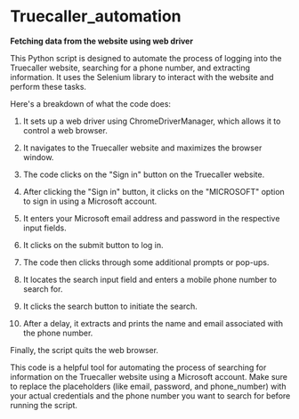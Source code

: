 # Truecaller_automation
**Fetching data from the website using web driver**

This Python script is designed to automate the process of logging into the Truecaller website, searching for a phone number, and extracting information. 
It uses the Selenium library to interact with the website and perform these tasks.

Here's a breakdown of what the code does:

1. It sets up a web driver using ChromeDriverManager, which allows it to control a web browser.

2. It navigates to the Truecaller website and maximizes the browser window.

3. The code clicks on the "Sign in" button on the Truecaller website.

4. After clicking the "Sign in" button, it clicks on the "MICROSOFT" option to sign in using a Microsoft account.

5. It enters your Microsoft email address and password in the respective input fields.

6. It clicks on the submit button to log in.

7. The code then clicks through some additional prompts or pop-ups.

8. It locates the search input field and enters a mobile phone number to search for.

9. It clicks the search button to initiate the search.

10. After a delay, it extracts and prints the name and email associated with the phone number.

Finally, the script quits the web browser.

This code is a helpful tool for automating the process of searching for information on the Truecaller website using a Microsoft account. 
Make sure to replace the placeholders (like email, password, and phone_number) with your actual credentials and the phone number you want 
to search for before running the script.
